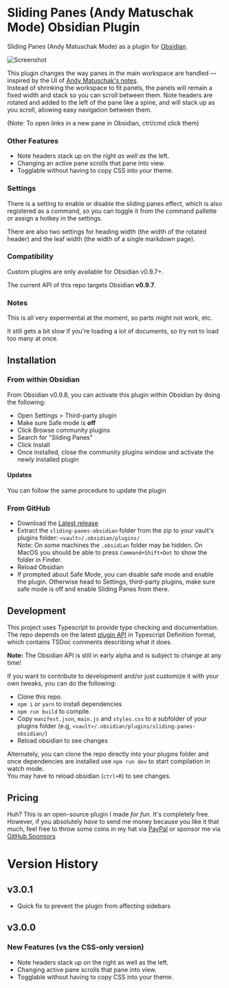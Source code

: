 # Sliding Panes (Andy Matuschak Mode) Obsidian Plugin
Sliding Panes (Andy Matuschak Mode) as a plugin for [Obsidian](https://obsidian.md).

![Screenshot](https://github.com/deathau/sliding-panes-obsidian/raw/master/screenshot.gif)

This plugin changes the way panes in the main workspace are handled — inspired by
the UI of [Andy Matuschak's notes](https://notes.andymatuschak.org/).  
Instead of shrinking the workspace to fit panels, the panels will remain a fixed
width and stack so you can scroll between them. Note headers are rotated and added
to the left of the pane like a spine, and will stack up as you scroll, allowing
easy navigation between them.

(Note: To open links in a new pane in Obsidian, ctrl/cmd click them)

### Other Features
- Note headers stack up on the right _as well as_ the left.
- Changing an active pane scrolls that pane into view.
- Togglable without having to copy CSS into your theme.

### Settings
There is a setting to enable or disable the sliding panes effect, which is also
registered as a command, so you can toggle it from the command pallette or
assign a hotkey in the settings.

There are also two settings for heading width (the width of the rotated header)
and the leaf width (the width of a single markdown page).

### Compatibility

Custom plugins are only available for Obsidian v0.9.7+.

The current API of this repo targets Obsidian **v0.9.7**. 

### Notes
This is all very expermental at the moment, so parts might not work, etc.

It still gets a bit slow if you're loading a lot of documents, so try not to
load too many at once.

## Installation

### From within Obsidian
From Obsidian v0.9.8, you can activate this plugin within Obsidian by doing the following:
- Open Settings > Third-party plugin
- Make sure Safe mode is **off**
- Click Browse community plugins
- Search for "Sliding Panes"
- Click Install
- Once installed, close the community plugins window and activate the newly installed plugin
#### Updates
You can follow the same procedure to update the plugin

### From GitHub
- Download the [Latest release](https://github.com/deathau/sliding-panes-obsidian/releases/latest)
- Extract the `sliding-panes-obsidian` folder from the zip to your vault's plugins folder: `<vault>/.obsidian/plugins/`  
Note: On some machines the `.obsidian` folder may be hidden. On MacOS you should be able to press `Command+Shift+Dot` to show the folder in Finder.
- Reload Obsidian
- If prompted about Safe Mode, you can disable safe mode and enable the plugin.
Otherwise head to Settings, third-party plugins, make sure safe mode is off and
enable Sliding Panes from there.

## Development

This project uses Typescript to provide type checking and documentation.  
The repo depends on the latest [plugin API](https://github.com/obsidianmd/obsidian-api) in Typescript Definition format, which contains TSDoc comments describing what it does.

**Note:** The Obsidian API is still in early alpha and is subject to change at any time!

If you want to contribute to development and/or just customize it with your own
tweaks, you can do the following:
- Clone this repo.
- `npm i` or `yarn` to install dependencies
- `npm run build` to compile.
- Copy `manifest.json`, `main.js` and `styles.css` to a subfolder of your plugins
folder (e.g, `<vault>/.obsidian/plugins/sliding-panes-obsidian/`)
- Reload obsidian to see changes

Alternately, you can clone the repo directly into your plugins folder and once
dependencies are installed use `npm run dev` to start compilation in watch mode.  
You may have to reload obsidian (`ctrl+R`) to see changes.

## Pricing
Huh? This is an open-source plugin I made *for fun*. It's completely free.
However, if you absolutely *have* to send me money because you like it that
much, feel free to throw some coins in my hat via
[PayPal](https://paypal.me/deathau) or sponsor me via
[GitHub Sponsors](https://github.com/sponsors/deathau)

# Version History
## v3.0.1
- Quick fix to prevent the plugin from affecting sidebars

## v3.0.0
### New Features (vs the CSS-only version)
- Note headers stack up on the right as well as the left.
- Changing active pane scrolls that pane into view.
- Togglable without having to copy CSS into your theme.
